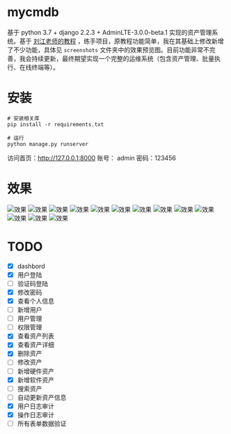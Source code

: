 # mycmdb
基于 python 3.7 + django 2.2.3 + AdminLTE-3.0.0-beta.1 实现的资产管理系统。基于 [刘江老师的教程](http://www.liujiangblog.com/course/django/116) ，练手项目，原教程功能简单，我在其基础上修改新增了不少功能，具体见 `screenshots` 文件夹中的效果预览图。目前功能非常不完善，我会持续更新，最终期望实现一个完整的运维系统（包含资产管理、批量执行、在线终端等）。


# 安装
```
# 安装相关库
pip install -r requirements.txt

# 运行
python manage.py runserver
```

访问首页：http://127.0.0.1:8000
账号： admin     密码：123456


# 效果
![效果](https://github.com/leffss/cmdb/blob/master/screenshots/1.PNG?raw=true)
![效果](https://github.com/leffss/cmdb/blob/master/screenshots/2.PNG?raw=true)
![效果](https://github.com/leffss/cmdb/blob/master/screenshots/3.PNG?raw=true)
![效果](https://github.com/leffss/cmdb/blob/master/screenshots/4.PNG?raw=true)
![效果](https://github.com/leffss/cmdb/blob/master/screenshots/5.PNG?raw=true)
![效果](https://github.com/leffss/cmdb/blob/master/screenshots/6.PNG?raw=true)
![效果](https://github.com/leffss/cmdb/blob/master/screenshots/7.PNG?raw=true)
![效果](https://github.com/leffss/cmdb/blob/master/screenshots/8.PNG?raw=true)
![效果](https://github.com/leffss/cmdb/blob/master/screenshots/9.PNG?raw=true)
![效果](https://github.com/leffss/cmdb/blob/master/screenshots/10.PNG?raw=true)
![效果](https://github.com/leffss/cmdb/blob/master/screenshots/11.PNG?raw=true)
![效果](https://github.com/leffss/cmdb/blob/master/screenshots/12.PNG?raw=true)
![效果](https://github.com/leffss/cmdb/blob/master/screenshots/13.PNG?raw=true)

# TODO
- [x] dashbord
- [x] 用户登陆
- [ ] 验证码登陆
- [x] 修改密码
- [x] 查看个人信息
- [ ] 新增用户
- [ ] 用户管理
- [ ] 权限管理
- [x] 查看资产列表
- [x] 查看资产详细
- [x] 删除资产
- [ ] 修改资产
- [ ] 新增硬件资产
- [x] 新增软件资产
- [ ] 搜索资产
- [ ] 自动更新资产信息
- [x] 用户日志审计
- [x] 操作日志审计
- [ ] 所有表单数据验证
